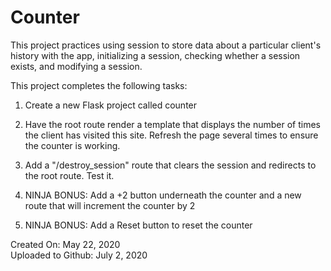# Counter

This project practices using session to store data about a particular client's history with the app, initializing a session, checking whether a session exists, and modifying a session.

This project completes the following tasks:

1. Create a new Flask project called counter

2. Have the root route render a template that displays the number of times the client has visited this site. Refresh the page several times to ensure the counter is working.

3. Add a "/destroy_session" route that clears the session and redirects to the root route. Test it.

4. NINJA BONUS: Add a +2 button underneath the counter and a new route that will increment the counter by 2

5. NINJA BONUS: Add a Reset button to reset the counter

Created On: May 22, 2020\
Uploaded to Github: July 2, 2020

